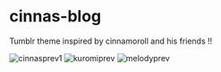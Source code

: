 # cinnas-blog
Tumblr theme inspired by cinnamoroll and his friends !!

![cinnasprev1](https://user-images.githubusercontent.com/132219853/235367508-ad9adbbe-4990-42d5-98f8-26dc311f9c71.PNG)
![kuromiprev](https://user-images.githubusercontent.com/132219853/235367576-473b1828-bf73-4917-9b8b-1774fb6530b1.PNG)
![melodyprev](https://user-images.githubusercontent.com/132219853/235367579-fd2783c2-cb99-443e-b4d3-01237ef2b92a.PNG)
